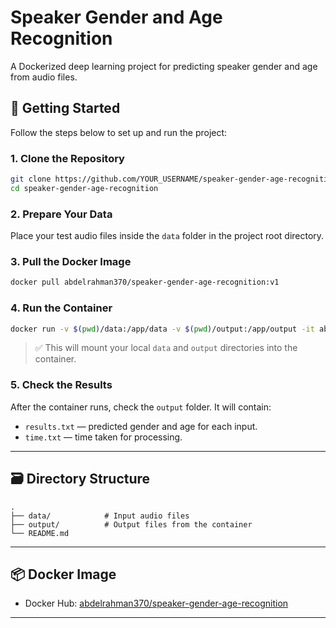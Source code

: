 # Speaker Gender and Age Recognition

A Dockerized deep learning project for predicting speaker gender and age from audio files.

## 🚀 Getting Started

Follow the steps below to set up and run the project:

### 1. Clone the Repository

```bash
git clone https://github.com/YOUR_USERNAME/speaker-gender-age-recognition.git
cd speaker-gender-age-recognition
````

### 2. Prepare Your Data

Place your test audio files inside the `data` folder in the project root directory.

### 3. Pull the Docker Image

```bash
docker pull abdelrahman370/speaker-gender-age-recognition:v1
```

### 4. Run the Container

```bash
docker run -v $(pwd)/data:/app/data -v $(pwd)/output:/app/output -it abdelrahman370/speaker-gender-age-recognition:v1
```

> ✅ This will mount your local `data` and `output` directories into the container.

### 5. Check the Results

After the container runs, check the `output` folder. It will contain:

* `results.txt` — predicted gender and age for each input.
* `time.txt` — time taken for processing.

---

## 🗃 Directory Structure

```
.
├── data/            # Input audio files
├── output/          # Output files from the container
└── README.md
```

---

## 📦 Docker Image

* Docker Hub: [abdelrahman370/speaker-gender-age-recognition](https://hub.docker.com/r/abdelrahman370/speaker-gender-age-recognition)

---

